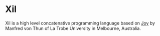 # Xil
Xil is a high level concatenative programming language based on [Joy](https://en.wikipedia.org/wiki/Joy_(programming_language)) by Manfred  von Thun of La Trobe University in Melbourne, Australia.